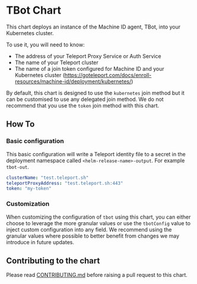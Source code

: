 # TBot Chart

This chart deploys an instance of the Machine ID agent, TBot, into your 
Kubernetes cluster.

To use it, you will need to know:

- The address of your Teleport Proxy Service or Auth Service
- The name of your Teleport cluster
- The name of a join token configured for Machine ID and your Kubernetes cluster
  (https://goteleport.com/docs/enroll-resources/machine-id/deployment/kubernetes/)

By default, this chart is designed to use the `kubernetes` join method but it
can be customised to use any delegated join method. We do not recommend that
you use the `token` join method with this chart.

## How To

### Basic configuration

This basic configuration will write a Teleport identity file to a secret in
the deployment namespace called `<helm-release-name>-output`. For example `tbot-out`.

```yaml
clusterName: "test.teleport.sh"
teleportProxyAddress: "test.teleport.sh:443"
token: "my-token"
```

### Customization

When customizing the configuration of `tbot` using this chart, you can either
choose to leverage the more granular values or use the `tbotConfig` value
to inject custom configuration into any field. We recommend using the granular
values where possible to better benefit from changes we may introduce in future
updates.

## Contributing to the chart

Please read [CONTRIBUTING.md](../CONTRIBUTING.md) before raising a pull request to this chart.